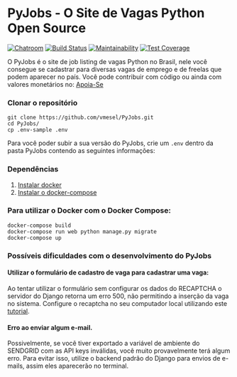 # PyJobs - O Site de Vagas Python Open Source
[![Chatroom](https://img.shields.io/badge/chat-Telegram-blue.svg)](https://t.me/joinchat/Cc8X5A-re7F8F4AIP0lSeg)
[![Build Status](https://img.shields.io/travis/vmesel/PyJobs/master.svg)](https://travis-ci.org/vmesel/PyJobs)
[![Maintainability](https://img.shields.io/codeclimate/maintainability-percentage/vmesel/PyJobs.svg)](https://codeclimate.com/github/vmesel/PyJobs/maintainability)
[![Test Coverage](https://img.shields.io/codeclimate/coverage/vmesel/PyJobs.svg)](https://codeclimate.com/github/vmesel/PyJobs/test_coverage)

O PyJobs é o site de job listing de vagas Python no Brasil, nele você consegue se cadastrar para diversas vagas de emprego e de freelas que podem aparecer no país. Você pode contribuir com código ou ainda com valores monetários no: [Apoia-Se](https://apoia.se/pyjobs)

### Clonar o repositório
```
git clone https://github.com/vmesel/PyJobs.git
cd PyJobs/
cp .env-sample .env

```

Para você poder subir a sua versão do PyJobs, crie um `.env` dentro da pasta PyJobs contendo as seguintes informações:

### Dependências

1. [Instalar docker](https://docs.docker.com/install/)
2. [Instalar o docker-compose](https://docs.docker.com/compose/install/)


### Para utilizar o Docker com o Docker Compose:

```
docker-compose build
docker-compose run web python manage.py migrate
docker-compose up
```

### Possíveis dificuldades com o desenvolvimento do PyJobs

#### Utilizar o formulário de cadastro de vaga para cadastrar uma vaga:

Ao tentar utilizar o formulário sem configurar os dados do RECAPTCHA o servidor do Django retorna um erro 500, não permitindo a inserção da vaga no sistema. Configure o recaptcha no seu computador local utilizando este [tutorial](https://stackoverflow.com/questions/46421887/how-to-use-recaptcha-v2-on-localhost?rq=1).

#### Erro ao enviar algum e-mail.

Possivelmente, se você tiver exportado a variável de ambiente do SENDGRID com as API keys inválidas, você muito provavelmente terá algum erro. Para evitar isso, utilize o backend padrão do Django para envios de e-mails, assim eles aparecerão no terminal.
